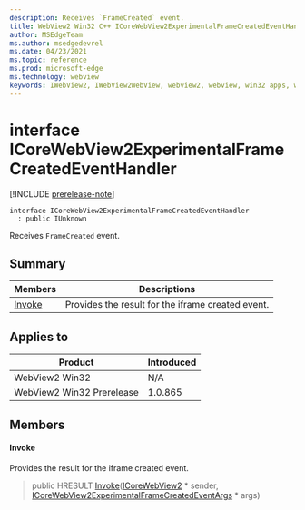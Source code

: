 ```yaml
---
description: Receives `FrameCreated` event.
title: WebView2 Win32 C++ ICoreWebView2ExperimentalFrameCreatedEventHandler
author: MSEdgeTeam
ms.author: msedgedevrel
ms.date: 04/23/2021
ms.topic: reference
ms.prod: microsoft-edge
ms.technology: webview
keywords: IWebView2, IWebView2WebView, webview2, webview, win32 apps, win32, edge, ICoreWebView2, ICoreWebView2Controller, browser control, edge html, ICoreWebView2ExperimentalFrameCreatedEventHandler
---
```


# interface ICoreWebView2ExperimentalFrameCreatedEventHandler

[!INCLUDE [prerelease-note](../includes/prerelease-note.md)]

```
interface ICoreWebView2ExperimentalFrameCreatedEventHandler
  : public IUnknown
```

Receives `FrameCreated` event.

## Summary

 Members                        | Descriptions
--------------------------------|---------------------------------------------
[Invoke](#invoke) | Provides the result for the iframe created event.

## Applies to

Product                         | Introduced
--------------------------------|---------------------------------------------
WebView2 Win32            |    N/A
WebView2 Win32 Prerelease |    1.0.865

## Members

#### Invoke

Provides the result for the iframe created event.

> public HRESULT [Invoke](#invoke)([ICoreWebView2](icorewebview2.md) * sender, [ICoreWebView2ExperimentalFrameCreatedEventArgs](icorewebview2experimentalframecreatedeventargs.md) * args)

